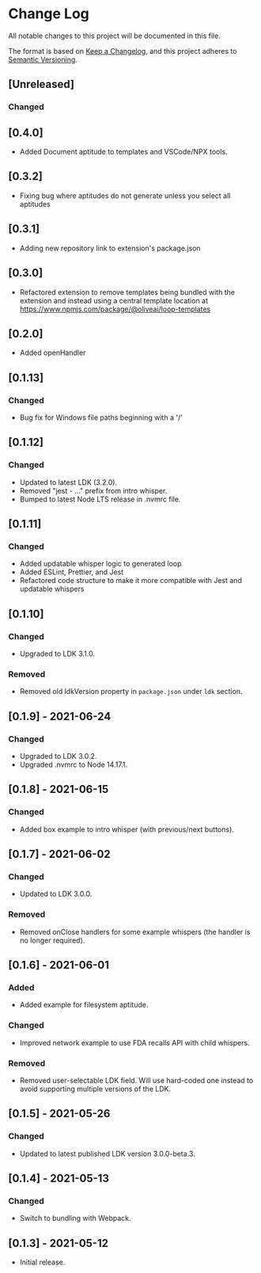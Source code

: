# Change Log

All notable changes to this project will be documented in this file.

The format is based on [Keep a Changelog](https://keepachangelog.com/en/1.0.0/), and this project
adheres to [Semantic Versioning](https://semver.org/spec/v2.0.0.html).

## [Unreleased]

### Changed

## [0.4.0]

- Added Document aptitude to templates and VSCode/NPX tools.

## [0.3.2]

- Fixing bug where aptitudes do not generate unless you select all aptitudes

## [0.3.1]

- Adding new repository link to extension's package.json

## [0.3.0]

- Refactored extension to remove templates being bundled with the extension and instead using a central template location at https://www.npmjs.com/package/@oliveai/loop-templates

## [0.2.0]

- Added openHandler

## [0.1.13]

### Changed

- Bug fix for Windows file paths beginning with a '/'

## [0.1.12]

### Changed

- Updated to latest LDK (3.2.0).
- Removed "jest - ..." prefix from intro whisper.
- Bumped to latest Node LTS release in .nvmrc file.

## [0.1.11]

### Changed

- Added updatable whisper logic to generated loop
- Added ESLint, Prettier, and Jest
- Refactored code structure to make it more compatible with Jest and updatable whispers

## [0.1.10]

### Changed

- Upgraded to LDK 3.1.0.

### Removed

- Removed old ldkVersion property in `package.json` under `ldk` section.

## [0.1.9] - 2021-06-24

### Changed

- Upgraded to LDK 3.0.2.
- Upgraded .nvmrc to Node 14.17.1.

## [0.1.8] - 2021-06-15

### Changed

- Added box example to intro whisper (with previous/next buttons).

## [0.1.7] - 2021-06-02

### Changed

- Updated to LDK 3.0.0.

### Removed

- Removed onClose handlers for some example whispers (the handler is no longer required).

## [0.1.6] - 2021-06-01

### Added

- Added example for filesystem aptitude.

### Changed

- Improved network example to use FDA recalls API with child whispers.

### Removed

- Removed user-selectable LDK field. Will use hard-coded one instead to avoid supporting multiple
  versions of the LDK.

## [0.1.5] - 2021-05-26

### Changed

- Updated to latest published LDK version 3.0.0-beta.3.

## [0.1.4] - 2021-05-13

### Changed

- Switch to bundling with Webpack.

## [0.1.3] - 2021-05-12

- Initial release.
